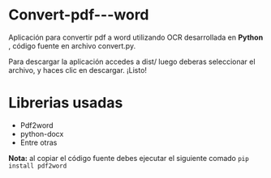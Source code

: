 # Convert-pdf---word
Aplicación para convertir pdf a word utilizando OCR desarrollada en  <strong>Python</strong> , código fuente en archivo convert.py.

Para descargar la aplicación accedes a dist/ luego deberas seleccionar el archivo, y haces clic en descargar. ¡Listo!

# Librerias usadas
<ul>
  <li>Pdf2word</li>
  <li>python-docx</li>
  <li>Entre otras</li>
</ul>

<strong>Nota:</strong> al copiar el código  fuente debes ejecutar el siguiente comado 
<code>pip install pdf2word</code>
